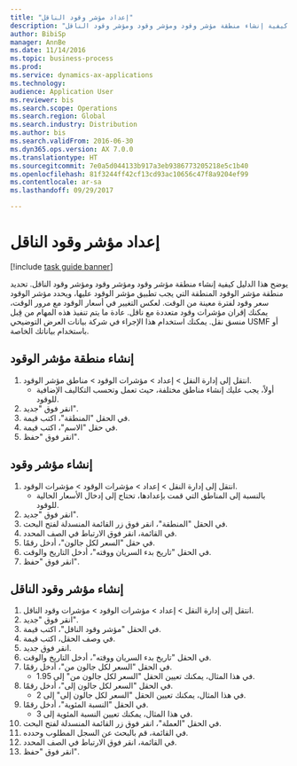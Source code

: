 ```yaml
--- 
title: "إعداد مؤشر وقود الناقل‬"
description: "يوضح هذا الدليل كيفية إنشاء منطقة مؤشر وقود ومؤشر وقود ومؤشر وقود الناقل."
author: BibiSp
manager: AnnBe
ms.date: 11/14/2016
ms.topic: business-process
ms.prod: 
ms.service: dynamics-ax-applications
ms.technology: 
audience: Application User
ms.reviewer: bis
ms.search.scope: Operations
ms.search.region: Global
ms.search.industry: Distribution
ms.author: bis
ms.search.validFrom: 2016-06-30
ms.dyn365.ops.version: AX 7.0.0
ms.translationtype: HT
ms.sourcegitcommit: 7e0a5d044133b917a3eb9386773205218e5c1b40
ms.openlocfilehash: 81f3244ff42cf13cd93ac10656c47f8a9204ef99
ms.contentlocale: ar-sa
ms.lasthandoff: 09/29/2017

---
```

# <a name="set-up-a-carrier-fuel-index"></a>إعداد مؤشر وقود الناقل‬

[!include [task guide banner](../../includes/task-guide-banner.md)]

يوضح هذا الدليل كيفية إنشاء منطقة مؤشر وقود ومؤشر وقود ومؤشر وقود الناقل. تحديد منطقة مؤشر الوقود المنطقة التي يجب تطبيق مؤشر الوقود عليها، ويحدد مؤشر الوقود سعر وقود لفترة معينة من الوقت. لعكس التغيير في أسعار الوقود مع مرور الوقت، يمكنك إقران مؤشرات وقود متعددة مع ناقل.  عادة ما يتم تنفيذ هذه المهام من قِبل منسق نقل. يمكنك استخدام هذا الإجراء في شركة بيانات العرض التوضيحي USMF أو باستخدام بياناتك الخاصة.


## <a name="create-a-fuel-index-region"></a>إنشاء منطقة مؤشر الوقود
1. انتقل إلى إدارة النقل > إعداد > مؤشرات الوقود‬ > مناطق مؤشر الوقود.
    * أولاً، يجب عليك إنشاء مناطق مختلفة، حيث تعمل وتحسب التكاليف الإضافية للوقود‬.  
2. انقر فوق "جديد".
3. في الحقل "المنطقة"، اكتب قيمة.
4. في حقل "الاسم"، اكتب قيمة.
5. انقر فوق "حفظ".

## <a name="create-a-fuel-index"></a>إنشاء مؤشر وقود
1. انتقل إلى إدارة النقل > إعداد > مؤشرات الوقود > مؤشرات الوقود.
    * بالنسبة إلى المناطق التي قمت بإعدادها، تحتاج إلى إدخال الأسعار الحالية للوقود.  
2. انقر فوق "جديد".
3. في الحقل "المنطقة‬"، انقر فوق زر القائمة المنسدلة لفتح البحث.
4. في القائمة، انقر فوق الارتباط في الصف المحدد.
5. في حقل "السعر لكل جالون‬"، أدخل رقمًا.
6. في الحقل "‏‫تاريخ بدء السريان ووقته‬‬‬"، أدخل التاريخ والوقت.
7. انقر فوق "حفظ".

## <a name="create-a-carrier-fuel-index"></a>إنشاء مؤشر وقود الناقل
1. انتقل إلى إدارة النقل > إعداد > مؤشرات الوقود > مؤشرات وقود الناقل.
2. انقر فوق "جديد".
3. في الحقل "مؤشر وقود الناقل"، اكتب قيمة.
4. في وصف الحقل، اكتب قيمة.
5. انقر فوق جديد.
6. في الحقل "‏‫تاريخ بدء السريان ووقته‬‬‬"، أدخل التاريخ والوقت.
7. في الحقل "السعر لكل جالون من‬"، أدخل رقمًا.
    * في هذا المثال، يمكنك تعيين الحقل "السعر لكل جالون من‬" إلى 1.95.  
8. في الحقل "‏‫السعر لكل جالون إلى‬"، أدخل رقمًا.
    * في هذا المثال، يمكنك تعيين الحقل "السعر لكل جالون إلى‬" إلى 2.  
9. في الحقل "النسبة المئوية‬"، أدخل رقمًا.
    * في هذا المثال، يمكنك تعيين النسبة المئوية إلى 3.  
10. في الحقل "العملة"، انقر فوق زر القائمة المنسدلة لفتح البحث.
11. في القائمة، قم بالبحث عن السجل المطلوب وحدده.
12. في القائمة، انقر فوق الارتباط في الصف المحدد.
13. انقر فوق "حفظ".


